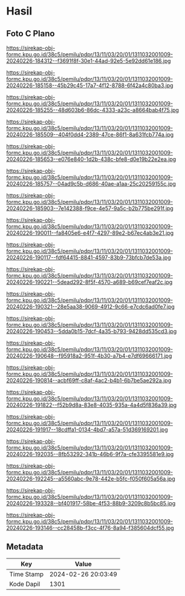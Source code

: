 # Hasil

## Foto C Plano

https://sirekap-obj-formc.kpu.go.id/38c5/pemilu/pdpr/13/11/03/20/01/1311032001009-20240226-184312--f3691f8f-30e1-44ad-92e5-5e92dd61e186.jpg

https://sirekap-obj-formc.kpu.go.id/38c5/pemilu/pdpr/13/11/03/20/01/1311032001009-20240226-185158--45b29c45-17a7-4f12-8788-6f42a4c80ba3.jpg

https://sirekap-obj-formc.kpu.go.id/38c5/pemilu/pdpr/13/11/03/20/01/1311032001009-20240226-185255--48d603b6-86dc-4333-a23c-a8664bab4f75.jpg

https://sirekap-obj-formc.kpu.go.id/38c5/pemilu/pdpr/13/11/03/20/01/1311032001009-20240226-185509--404f0dd4-2389-47ce-86f1-8a631fcb774a.jpg

https://sirekap-obj-formc.kpu.go.id/38c5/pemilu/pdpr/13/11/03/20/01/1311032001009-20240226-185653--e076e840-1d2b-438c-bfe8-d0e19b22e2ea.jpg

https://sirekap-obj-formc.kpu.go.id/38c5/pemilu/pdpr/13/11/03/20/01/1311032001009-20240226-185757--04ad9c5b-d686-40ae-a1aa-25c20259155c.jpg

https://sirekap-obj-formc.kpu.go.id/38c5/pemilu/pdpr/13/11/03/20/01/1311032001009-20240226-185903--7e142388-f9ce-4e57-9a5c-b2b775be291f.jpg

https://sirekap-obj-formc.kpu.go.id/38c5/pemilu/pdpr/13/11/03/20/01/1311032001009-20240226-190011--fa8405e6-e4f7-4297-89e2-b67ec4ab3e21.jpg

https://sirekap-obj-formc.kpu.go.id/38c5/pemilu/pdpr/13/11/03/20/01/1311032001009-20240226-190117--fdf64415-8841-4597-83b9-73bfcb7de53a.jpg

https://sirekap-obj-formc.kpu.go.id/38c5/pemilu/pdpr/13/11/03/20/01/1311032001009-20240226-190221--5dead292-8f5f-4570-a689-b69cef7eaf2c.jpg

https://sirekap-obj-formc.kpu.go.id/38c5/pemilu/pdpr/13/11/03/20/01/1311032001009-20240226-190321--28e5aa38-9069-4912-9c66-e7cdc6ad0fe7.jpg

https://sirekap-obj-formc.kpu.go.id/38c5/pemilu/pdpr/13/11/03/20/01/1311032001009-20240226-190453--5dda0b15-7dcf-4a35-b793-9428dd535cd3.jpg

https://sirekap-obj-formc.kpu.go.id/38c5/pemilu/pdpr/13/11/03/20/01/1311032001009-20240226-190648--f95918a2-951f-4b30-a7b4-e7df69666171.jpg

https://sirekap-obj-formc.kpu.go.id/38c5/pemilu/pdpr/13/11/03/20/01/1311032001009-20240226-190814--acbf69ff-c8af-4ac2-b4b1-6b7be5ae292a.jpg

https://sirekap-obj-formc.kpu.go.id/38c5/pemilu/pdpr/13/11/03/20/01/1311032001009-20240226-191822--f52b9d8a-83e8-4035-935a-4a4d5f836a39.jpg

https://sirekap-obj-formc.kpu.go.id/38c5/pemilu/pdpr/13/11/03/20/01/1311032001009-20240226-191917--18cdffa1-0134-4bd7-a57a-51d369169201.jpg

https://sirekap-obj-formc.kpu.go.id/38c5/pemilu/pdpr/13/11/03/20/01/1311032001009-20240226-192035--8fb53292-341b-46b6-9f7a-cfe3395581e9.jpg

https://sirekap-obj-formc.kpu.go.id/38c5/pemilu/pdpr/13/11/03/20/01/1311032001009-20240226-192245--a5560abc-9e78-442e-b5fc-f050f605a56a.jpg

https://sirekap-obj-formc.kpu.go.id/38c5/pemilu/pdpr/13/11/03/20/01/1311032001009-20240226-193328--bf401917-58be-4f53-88b9-3209c8b5bc85.jpg

https://sirekap-obj-formc.kpu.go.id/38c5/pemilu/pdpr/13/11/03/20/01/1311032001009-20240226-193146--cc28458b-f3cc-4f76-8a94-f385604dcf55.jpg


## Metadata

| Key        | Value               |
| ---------- | ------------------- |
| Time Stamp | 2024-02-26 20:03:49 |
| Kode Dapil | 1301                |



